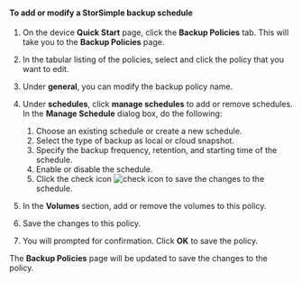 
<!--author=SharS last changed: 9/15/15-->

#### <a name="to-add-or-modify-a-storsimple-backup-schedule"></a>To add or modify a StorSimple backup schedule
1. On the device **Quick Start** page, click the **Backup Policies** tab. This will take you to the **Backup Policies** page.
2. In the tabular listing of the policies, select and click the policy that you want to edit.
3. Under **general**, you can modify the backup policy name.
4. Under **schedules**, click **manage schedules** to add or remove schedules. In the **Manage Schedule** dialog box, do the following:
   
   1. Choose an existing schedule or create a new schedule.
   2. Select the type of backup as local or cloud snapshot.
   3. Specify the backup frequency, retention, and starting time of the schedule.
   4. Enable or disable the schedule.
   5. Click the check icon ![check icon](https://docstestmedia1.blob.core.windows.net/azure-media/includes/media/storsimple-add-modify-backup-schedule/HCS_CheckIcon-include.png) to save the changes to the schedule.
5. In the **Volumes** section, add or remove the volumes to this policy.
6. Save the changes to this policy.
7. You will prompted for confirmation. Click **OK** to save the policy.

The **Backup Policies** page will be updated to save the changes to the policy.


